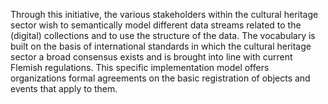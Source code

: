 Through this initiative, the various stakeholders within the cultural heritage sector wish to 
semantically model different data streams related to the (digital) collections and to use the 
structure of the data. 
The vocabulary is built on the basis of international standards in which the cultural heritage sector 
a broad consensus exists and is brought into line with current Flemish regulations.
This specific implementation model offers organizations formal agreements on the basic registration of objects and events that apply to them.